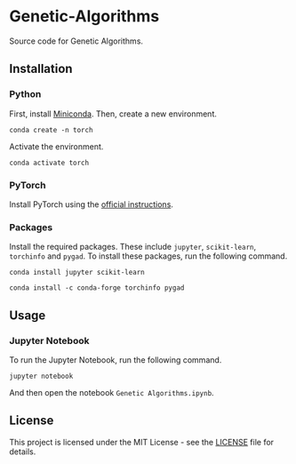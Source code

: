 # Genetic-Algorithms

Source code for Genetic Algorithms.

## Installation

### Python

First, install [Miniconda](https://docs.conda.io/en/latest/miniconda.html). Then, create a new environment.

```shell
conda create -n torch
```

Activate the environment.

```shell
conda activate torch
```

### PyTorch

Install PyTorch using the [official instructions](https://pytorch.org/get-started/locally/).

### Packages

Install the required packages. These include `jupyter`, `scikit-learn`, `torchinfo` and `pygad`.
To install these packages, run the following command.

```shell
conda install jupyter scikit-learn
```

```shell
conda install -c conda-forge torchinfo pygad
```

## Usage

### Jupyter Notebook

To run the Jupyter Notebook, run the following command.

```shell
jupyter notebook
```

And then open the notebook `Genetic Algorithms.ipynb`.

## License

This project is licensed under the MIT License - see the [LICENSE](LICENSE) file for details.

```